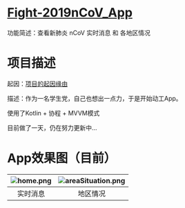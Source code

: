 # **[ Fight-2019nCoV_App](https://github.com/DMingOu/Fight-2019nCoV_App)**

功能简述：查看新肺炎 nCoV 实时消息 和 各地区情况

# 项目描述

起因：[项目的起因缘由](https://juejin.im/post/5e2c6a6e51882526b757cf2e)

描述：作为一名学生党，自己也想出一点力，于是开始动工App。  

使用了Kotlin + 协程 + MVVM模式  

目前做了一天，仍在努力更新中...

# App效果图（目前）

| ![home.png](https://ae01.alicdn.com/kf/H6feb268eb24f45d291c77d8e85cbca120.jpg) | ![areaSituation.png](https://img01.sogoucdn.com/app/a/100520146/EC214E124F4F6B3E8F858D63B2DE2AAE) |
| :----------------------------------------------------------: | :----------------------------------------------------------: |
|                           实时消息                           |                           地区情况                           |
